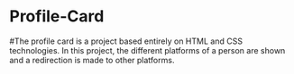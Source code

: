 # Profile-Card
#The profile card is a project based entirely on HTML and CSS technologies. In this project, the different platforms of a person are shown and a redirection is made to other platforms.
